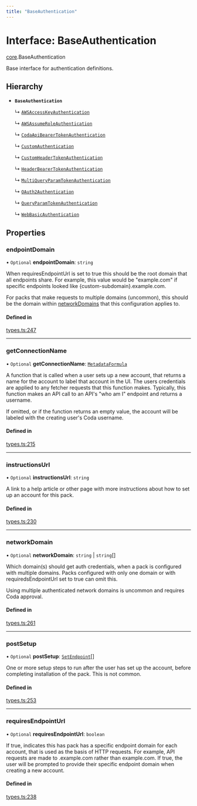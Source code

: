 ```yaml
---
title: "BaseAuthentication"
---
```

# Interface: BaseAuthentication

[core](../modules/core.md).BaseAuthentication

Base interface for authentication definitions.

## Hierarchy

- **`BaseAuthentication`**

  ↳ [`AWSAccessKeyAuthentication`](core.AWSAccessKeyAuthentication.md)

  ↳ [`AWSAssumeRoleAuthentication`](core.AWSAssumeRoleAuthentication.md)

  ↳ [`CodaApiBearerTokenAuthentication`](core.CodaApiBearerTokenAuthentication.md)

  ↳ [`CustomAuthentication`](core.CustomAuthentication.md)

  ↳ [`CustomHeaderTokenAuthentication`](core.CustomHeaderTokenAuthentication.md)

  ↳ [`HeaderBearerTokenAuthentication`](core.HeaderBearerTokenAuthentication.md)

  ↳ [`MultiQueryParamTokenAuthentication`](core.MultiQueryParamTokenAuthentication.md)

  ↳ [`OAuth2Authentication`](core.OAuth2Authentication.md)

  ↳ [`QueryParamTokenAuthentication`](core.QueryParamTokenAuthentication.md)

  ↳ [`WebBasicAuthentication`](core.WebBasicAuthentication.md)

## Properties

### endpointDomain

• `Optional` **endpointDomain**: `string`

When requiresEndpointUrl is set to true this should be the root domain that all endpoints share.
For example, this value would be "example.com" if specific endpoints looked like {custom-subdomain}.example.com.

For packs that make requests to multiple domains (uncommon), this should be the domain within
[networkDomains](core.PackVersionDefinition.md#networkdomains) that this configuration applies to.

#### Defined in

[types.ts:247](https://github.com/coda/packs-sdk/blob/main/types.ts#L247)

___

### getConnectionName

• `Optional` **getConnectionName**: [`MetadataFormula`](../types/core.MetadataFormula.md)

A function that is called when a user sets up a new account, that returns a name for
the account to label that account in the UI. The users credentials are applied to any
fetcher requests that this function makes. Typically, this function makes an API call
to an API's "who am I" endpoint and returns a username.

If omitted, or if the function returns an empty value, the account will be labeled
with the creating user's Coda username.

#### Defined in

[types.ts:215](https://github.com/coda/packs-sdk/blob/main/types.ts#L215)

___

### instructionsUrl

• `Optional` **instructionsUrl**: `string`

A link to a help article or other page with more instructions about how to set up an account for this pack.

#### Defined in

[types.ts:230](https://github.com/coda/packs-sdk/blob/main/types.ts#L230)

___

### networkDomain

• `Optional` **networkDomain**: `string` \| `string`[]

Which domain(s) should get auth credentials, when a pack is configured with multiple domains.
Packs configured with only one domain or with requiredsEndpointUrl set to true can omit this.

Using multiple authenticated network domains is uncommon and requires Coda approval.

#### Defined in

[types.ts:261](https://github.com/coda/packs-sdk/blob/main/types.ts#L261)

___

### postSetup

• `Optional` **postSetup**: [`SetEndpoint`](core.SetEndpoint.md)[]

One or more setup steps to run after the user has set up the account, before completing installation of the pack.
This is not common.

#### Defined in

[types.ts:253](https://github.com/coda/packs-sdk/blob/main/types.ts#L253)

___

### requiresEndpointUrl

• `Optional` **requiresEndpointUrl**: `boolean`

If true, indicates this has pack has a specific endpoint domain for each account, that is used
as the basis of HTTP requests. For example, API requests are made to <custom-subdomain>.example.com
rather than example.com. If true, the user will be prompted to provide their specific endpoint domain
when creating a new account.

#### Defined in

[types.ts:238](https://github.com/coda/packs-sdk/blob/main/types.ts#L238)
